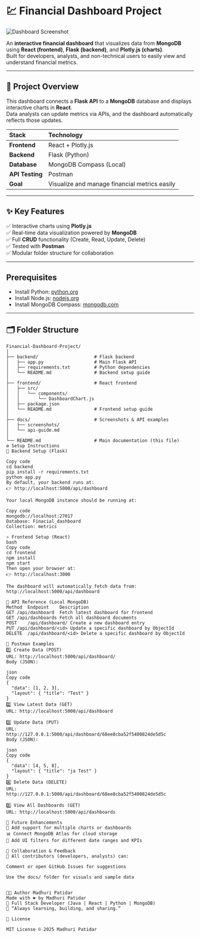 # 💹 Financial Dashboard Project

![Dashboard Screenshot](docs/screenshots/)

An **interactive financial dashboard** that visualizes data from **MongoDB** using **React (frontend)**, **Flask (backend)**, and **Plotly.js (charts)**.  
Built for developers, analysts, and non-technical users to easily view and understand financial metrics.

---

## 🧠 Project Overview

This dashboard connects a **Flask API** to a **MongoDB** database and displays interactive charts in **React**.  
Data analysts can update metrics via APIs, and the dashboard automatically reflects those updates.

| Stack | Technology |
|:------|:------------|
| **Frontend** | React + Plotly.js |
| **Backend** | Flask (Python) |
| **Database** | MongoDB Compass (Local) |
| **API Testing** | Postman |
| **Goal** | Visualize and manage financial metrics easily |

---

## ✨ Key Features

✅ Interactive charts using **Plotly.js**  
✅ Real-time data visualization powered by **MongoDB**  
✅ Full **CRUD** functionality (Create, Read, Update, Delete)  
✅ Tested with **Postman**  
✅ Modular folder structure for collaboration  

---

## Prerequisites
- Install Python: [python.org](https://www.python.org)
- Install Node.js: [nodejs.org](https://nodejs.org)
- Install MongoDB Compass: [mongodb.com](https://www.mongodb.com/try/download/compass)

---
## 🗂️ Folder Structure

```plaintext
Financial-Dashboard-Project/
│
├── backend/                     # Flask backend
│   ├── app.py                   # Main Flask API
│   ├── requirements.txt         # Python dependencies
│   └── README.md                # Backend setup guide
│
├── frontend/                    # React frontend
│   ├── src/
│   │   └── components/
│   │       └── DashboardChart.js
│   ├── package.json
│   └── README.md                # Frontend setup guide
│
├── docs/                        # Screenshots & API examples
│   ├── screenshots/
│   └── api-guide.md
│
└── README.md                    # Main documentation (this file)
⚙️ Setup Instructions
🐍 Backend Setup (Flask)

Copy code
cd backend
pip install -r requirements.txt
python app.py
By default, your backend runs at:
👉 http://localhost:5000/api/dashboard

Your local MongoDB instance should be running at:

Copy code
mongodb://localhost:27017
Database: Finacial_dashboard
Collection: metrics

⚛️ Frontend Setup (React)
bash
Copy code
cd frontend
npm install
npm start
Then open your browser at:
👉 http://localhost:3000

The dashboard will automatically fetch data from:
http://localhost:5000/api/dashboard

🔗 API Reference (Local MongoDB)
Method	Endpoint	Description
GET	/api/dashboard	Fetch latest dashboard for frontend
GET	/api/dashboards	Fetch all dashboard documents
POST	/api/dashboard/	Create a new dashboard entry
PUT	/api/dashboard/<id>	Update a specific dashboard by ObjectId
DELETE	/api/dashboard/<id>	Delete a specific dashboard by ObjectId

🧪 Postman Examples
1️⃣ Create Data (POST)
URL: http://localhost:5000/api/dashboard/
Body (JSON):

json
Copy code
{
  "data": [1, 2, 3],
  "layout": { "title": "Test" }
}
2️⃣ View Latest Data (GET)
URL: http://localhost:5000/api/dashboard

3️⃣ Update Data (PUT)
URL:
http://127.0.0.1:5000/api/dashboard/68ee8cba52f5400824de5d5c
Body (JSON):

json
Copy code
{
  "data": [4, 5, 8],
  "layout": { "title": "ja Test" }
}
4️⃣ Delete Data (DELETE)
URL:
http://127.0.0.1:5000/api/dashboard/68ee8cba52f5400824de5d5c

5️⃣ View All Dashboards (GET)
URL: http://localhost:5000/api/dashboards

🧭 Future Enhancements
🚀 Add support for multiple charts or dashboards
📊 Connect MongoDB Atlas for cloud storage
🧰 Add UI filters for different date ranges and KPIs

💬 Collaboration & Feedback
👥 All contributors (developers, analysts) can:

Comment or open GitHub Issues for suggestions

Use the docs/ folder for visuals and sample data


👩‍💻 Author Madhuri Patidar
Made with ❤️ by Madhuri Patidar
💼 Full Stack Developer (Java | React | Python | MongoDB)
💬 “Always learning, building, and sharing.”

📄 License

MIT License © 2025 Madhuri Patidar


